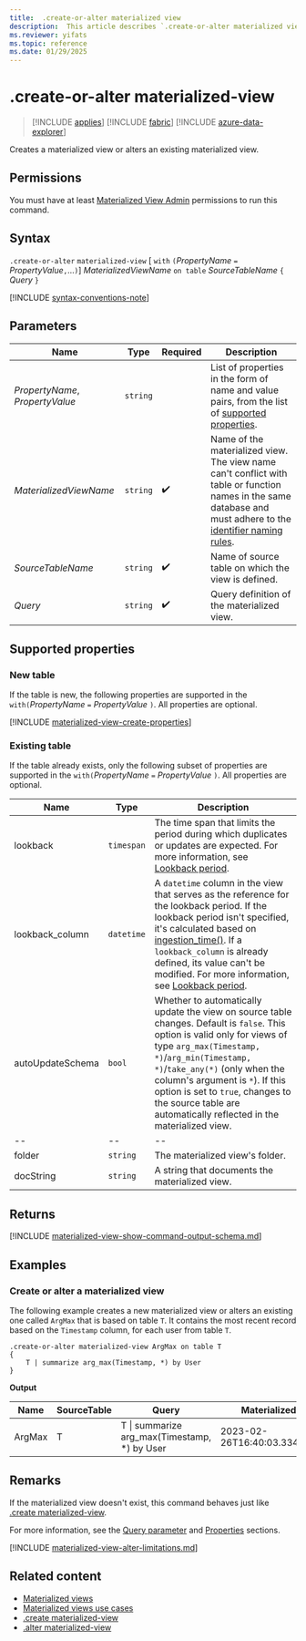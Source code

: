 ```yaml
---
title:  .create-or-alter materialized view
description:  This article describes `.create-or-alter materialized view`.
ms.reviewer: yifats
ms.topic: reference
ms.date: 01/29/2025
---
```

# .create-or-alter materialized-view

> [!INCLUDE [applies](../../includes/applies-to-version/applies.md)] [!INCLUDE [fabric](../../includes/applies-to-version/fabric.md)] [!INCLUDE [azure-data-explorer](../../includes/applies-to-version/azure-data-explorer.md)]

Creates a materialized view or alters an existing materialized view.

## Permissions

You must have at least [Materialized View Admin](../../access-control/role-based-access-control.md) permissions to run this command.

## Syntax

`.create-or-alter` `materialized-view` [ `with` `(`*PropertyName* `=` *PropertyValue*`,`...`)`] *MaterializedViewName* `on table` *SourceTableName* `{` *Query* `}`

[!INCLUDE [syntax-conventions-note](../../includes/syntax-conventions-note.md)]

## Parameters

| Name | Type | Required | Description |
|--|--|--|--|
| *PropertyName*, *PropertyValue* | `string` |  | List of properties in the form of name and value pairs, from the list of [supported properties](#supported-properties). |
| *MaterializedViewName* | `string` | :heavy_check_mark: | Name of the materialized view. The view name can't conflict with table or function names in the same database and must adhere to the [identifier naming rules](../../query/schema-entities/entity-names.md#identifier-naming-rules). |
| *SourceTableName* | `string` | :heavy_check_mark: | Name of source table on which the view is defined. |
| *Query* | `string` | :heavy_check_mark: | Query definition of the materialized view. |

## Supported properties

### New table

If the table is new, the following properties are supported in the `with(`*PropertyName* `=` *PropertyValue* `)`. All properties are optional.

[!INCLUDE [materialized-view-create-properties](../../includes/materialized-view-create-properties.md)]

### Existing table

If the table already exists, only the following subset of properties are supported in the `with(`*PropertyName* `=` *PropertyValue* `)`. All properties are optional.

| Name                      | Type     | Description  |
|---------------------------|--------- |--------|
| lookback | `timespan` | The time span that limits the period during which duplicates or updates are expected. For more information, see [Lookback period](materialized-view-create.md#lookback-period). |
| lookback_column | `datetime` | A `datetime` column in the view that serves as the reference for the lookback period. If the lookback period isn't specified, it's calculated based on [ingestion_time()](../../query/ingestion-time-function.md). If a `lookback_column` is already defined, its value can't be modified. For more information, see [Lookback period](materialized-view-create.md#lookback-period). |
| autoUpdateSchema | `bool` | Whether to automatically update the view on source table changes. Default is `false`. This option is valid only for views of type `arg_max(Timestamp, *)`/`arg_min(Timestamp, *)`/`take_any(*)` (only when the column's argument is `*`). If this option is set to `true`, changes to the source table are automatically reflected in the materialized view. |
|--|--|--|
| folder | `string` | The materialized view's folder. |
| docString | `string` | A string that documents the materialized view. |

## Returns

[!INCLUDE [materialized-view-show-command-output-schema.md](../../includes/materialized-view-show-command-output-schema.md)]

## Examples

### Create or alter a materialized view

The following example creates a new materialized view or alters an existing one called `ArgMax` that is based on table `T`. It contains the most recent record based on the `Timestamp` column, for each user from table `T`.

```kusto
.create-or-alter materialized-view ArgMax on table T
{
    T | summarize arg_max(Timestamp, *) by User
}
```

**Output**

| Name | SourceTable | Query | MaterializedTo | LastRun | LastRunResult | IsHealthy | IsEnabled | Folder | DocString | AutoUpdateSchema | EffectiveDateTime | Lookback |
|--|--|--|--|--|--|--|--|--|--|--|--|--|
| ArgMax | T | T \| summarize arg_max(Timestamp, *) by User | 2023-02-26T16:40:03.3345704Z | 2023-02-26T16:44:15.9033667Z | Completed | true | true |  |  | false | 2023-02-23T14:01:42.5172342Z |  |

## Remarks

If the materialized view doesn't exist, this command behaves just like [.create materialized-view](materialized-view-create.md).

For more information, see the [Query parameter](materialized-view-create.md#query-parameter) and [Properties](materialized-view-create.md#supported-properties) sections.

[!INCLUDE [materialized-view-alter-limitations.md](../../includes/materialized-view-alter-limitations.md)]

## Related content

* [Materialized views](materialized-view-overview.md)
* [Materialized views use cases](materialized-view-use-cases.md)
* [.create materialized-view](materialized-view-create.md)
* [.alter materialized-view](materialized-view-alter.md)